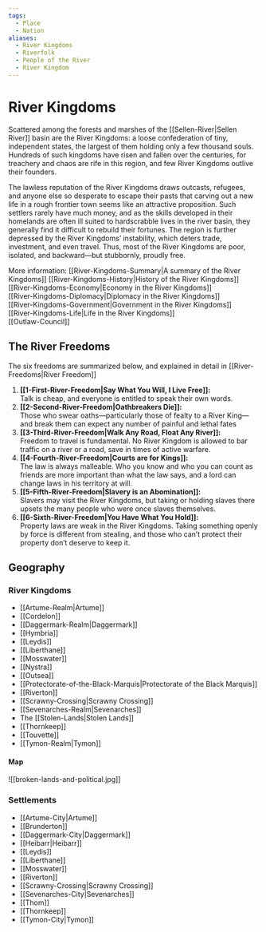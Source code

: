 ```yaml
---
tags:
  - Place
  - Nation
aliases:
  - River Kingdoms
  - Riverfolk
  - People of the River
  - River Kingdom
---
```

# River Kingdoms
Scattered among the forests and marshes of the [[Sellen-River|Sellen River]] basin are the River Kingdoms: a loose confederation of tiny, independent states, the largest of them holding only a few thousand souls. Hundreds of such kingdoms have risen and fallen over the centuries, for treachery and chaos are rife in this region, and few River Kingdoms outlive their founders. 

The lawless reputation of the River Kingdoms draws outcasts, refugees, and anyone else so desperate to escape their pasts that carving out a new life in a rough frontier town seems like an attractive proposition. Such settlers rarely have much money, and as the skills developed in their homelands are often ill suited to hardscrabble lives in the river basin, they generally find it difficult to rebuild their fortunes. The region is further depressed by the River Kingdoms’ instability, which deters trade, investment, and even travel. Thus, most of the River Kingdoms are poor, isolated, and backward—but stubbornly, proudly free.

More information:
[[River-Kingdoms-Summary|A summary of the River Kingdoms]]
[[River-Kingdoms-History|History of the River Kingdoms]]  
[[River-Kingdoms-Economy|Economy in the River Kingdoms]]  
[[River-Kingdoms-Diplomacy|Diplomacy in the River Kingdoms]]  
[[River-Kingdoms-Government|Government in the River Kingdoms]]  
[[River-Kingdoms-Life|Life in the River Kingdoms]]  
[[Outlaw-Council]]  
## The River Freedoms 
The six freedoms are summarized below, and explained in detail in [[River-Freedoms|River Freedom]]
1. **[[1-First-River-Freedom|Say What You Will, I Live Free]]:**   
Talk is cheap, and everyone is entitled to speak their own words.  
2. **[[2-Second-River-Freedom|Oathbreakers Die]]:**  
Those who swear oaths—particularly those of fealty to a River King—and break them can expect any number of painful and lethal fates  
3. **[[3-Third-River-Freedom|Walk Any Road, Float Any River]]:**   
Freedom to travel is fundamental. No River Kingdom is allowed to bar traffic on a river or a road, save in times of active warfare.  
4. **[[4-Fourth-River-Freedom|Courts are for Kings]]:**   
The law is always malleable. Who you know and who you can count as friends are more important than what the law says, and a lord can change laws in his territory at will.  
5. **[[5-Fifth-River-Freedom|Slavery is an Abomination]]:**   
Slavers may visit the River Kingdoms, but taking or holding slaves there upsets the many people who were once slaves themselves.  
6. **[[6-Sixth-River-Freedom|You Have What You Hold]]:**   
Property laws are weak in the River Kingdoms. Taking something openly by force is different from stealing, and those who can’t protect their property don’t deserve to keep it.  
## Geography
### River Kingdoms
- [[Artume-Realm|Artume]]     
- [[Cordelon]]      
- [[Daggermark-Realm|Daggermark]]     
- [[Hymbria]]  
- [[Leydis]]  
- [[Liberthane]]  
- [[Mosswater]]  
- [[Nystra]]  
- [[Outsea]]  
- [[Protectorate-of-the-Black-Marquis|Protectorate of the Black Marquis]]  
- [[Riverton]]  
- [[Scrawny-Crossing|Scrawny Crossing]]  
- [[Sevenarches-Realm|Sevenarches]]  
- The [[Stolen-Lands|Stolen Lands]]  
- [[Thornkeep]]  
- [[Touvette]]  
- [[Tymon-Realm|Tymon]]  
#### Map
![[broken-lands-and-political.jpg]]
### Settlements
- [[Artume-City|Artume]]
- [[Brunderton]]
- [[Daggermark-City|Daggermark]]
- [[Heibarr|Heibarr]]
- [[Leydis]]
- [[Liberthane]]
- [[Mosswater]]
- [[Riverton]]
- [[Scrawny-Crossing|Scrawny Crossing]]
- [[Sevenarches-City|Sevenarches]]
- [[Thom]]
- [[Thornkeep]]
- [[Tymon-City|Tymon]]